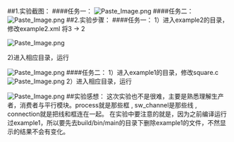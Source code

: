 
##1.实验截图：
####任务一：
![Paste_Image.png](http://upload-images.jianshu.io/upload_images/3230336-46840faf742211a3.png?imageMogr2/auto-orient/strip%7CimageView2/2/w/1240)
####任务二：
![Paste_Image.png](http://upload-images.jianshu.io/upload_images/3230336-714cf83ace840164.png?imageMogr2/auto-orient/strip%7CimageView2/2/w/1240)
##2.实验步骤：
####任务一：
1）进入example2的目录，修改example2.xml
将3 -> 2

![Paste_Image.png](http://upload-images.jianshu.io/upload_images/3230336-ae7ff5be2ca9cac1.png?imageMogr2/auto-orient/strip%7CimageView2/2/w/1240)

2)进入相应目录，运行

![Paste_Image.png](http://upload-images.jianshu.io/upload_images/3230336-8c0261d3ec90acd5.png?imageMogr2/auto-orient/strip%7CimageView2/2/w/1240)
####任务二：
1）进入example1的目录，修改square.c
![Paste_Image.png](http://upload-images.jianshu.io/upload_images/3230336-d01b0eee6e2fca33.png?imageMogr2/auto-orient/strip%7CimageView2/2/w/1240)
2）进入相应目录，运行

![Paste_Image.png](http://upload-images.jianshu.io/upload_images/3230336-c366355b56790e2a.png?imageMogr2/auto-orient/strip%7CimageView2/2/w/1240)
##实验感想：
这次实验也不是很难，主要是熟悉理解生产者，消费者与平行模块。process就是那些框 , sw_channel是那些线 , connection就是把线和框连在一起。
在实验中要注意的就是，因为之前编译运行过example1，所以要先去build/bin/main的目录下删除example1的文件，不然显示的结果不会有变化。
